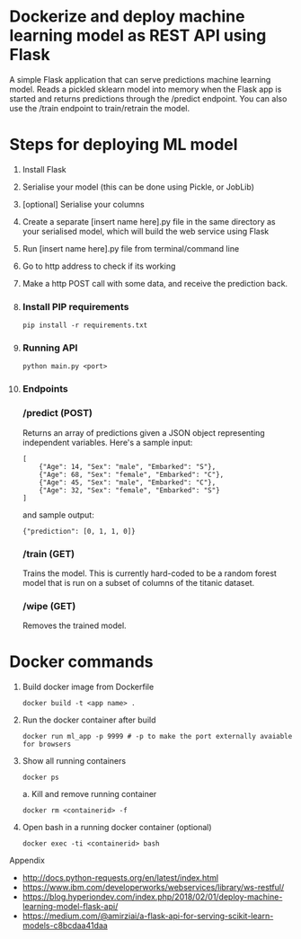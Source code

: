 # Dockerize and deploy machine learning model as REST API using Flask
A simple Flask application that can serve predictions machine learning model. Reads a pickled sklearn model into memory when the Flask app is started and returns predictions through the /predict endpoint. You can also use the /train endpoint to train/retrain the model.

# Steps for deploying ML model

1. Install Flask
2. Serialise your model (this can be done using Pickle, or JobLib)
3. [optional] Serialise your columns
4. Create a separate [insert name here].py file in the same directory as your serialised model, which will build the web service using Flask
5. Run [insert name here].py file from terminal/command line
6. Go to http address to check if its working
7. Make a http POST call with some data, and receive the prediction back.


1. ### Install PIP requirements 
    ```
    pip install -r requirements.txt
    ```
2. ### Running API

    ```
    python main.py <port>
    ```

3. ### Endpoints
    ### /predict (POST)
    Returns an array of predictions given a JSON object representing independent variables. Here's a sample input:
    ```
    [
        {"Age": 14, "Sex": "male", "Embarked": "S"},
        {"Age": 68, "Sex": "female", "Embarked": "C"},
        {"Age": 45, "Sex": "male", "Embarked": "C"},
        {"Age": 32, "Sex": "female", "Embarked": "S"}
    ]
    ```
    
    and sample output:
    ```
    {"prediction": [0, 1, 1, 0]}
    ```
        
    ### /train (GET)
    Trains the model. This is currently hard-coded to be a random forest model that is run on a subset of columns of the titanic dataset.
    
    ### /wipe (GET)
    Removes the trained model.


# Docker commands
1. Build docker image from Dockerfile

    ```docker build -t <app name> .```
2. Run the docker container after build

    ```docker run ml_app -p 9999 # -p to make the port externally avaiable for browsers```

3. Show all running containers
    
    ```docker ps```

    a. Kill and remove running container
    
     ```docker rm <containerid> -f ```

4. Open bash in a running docker container (optional)

    ```docker exec -ti <containerid> bash```


Appendix
- http://docs.python-requests.org/en/latest/index.html
- https://www.ibm.com/developerworks/webservices/library/ws-restful/
- https://blog.hyperiondev.com/index.php/2018/02/01/deploy-machine-learning-model-flask-api/
- https://medium.com/@amirziai/a-flask-api-for-serving-scikit-learn-models-c8bcdaa41daa